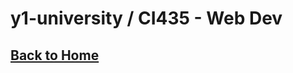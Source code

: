# y1-university / CI435 - Web Dev

## [Back to Home](https://github.com/summerysaturn/y1-university)
